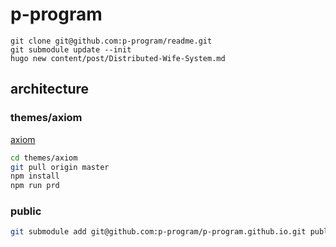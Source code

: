 # p-program

    git clone git@github.com:p-program/readme.git
    git submodule update --init  
    hugo new content/post/Distributed-Wife-System.md

## architecture

### themes/axiom

[axiom](https://github.com/marketempower/axiom)

```bash
cd themes/axiom
git pull origin master
npm install
npm run prd
```

### public

```bash
git submodule add git@github.com:p-program/p-program.github.io.git public
```
